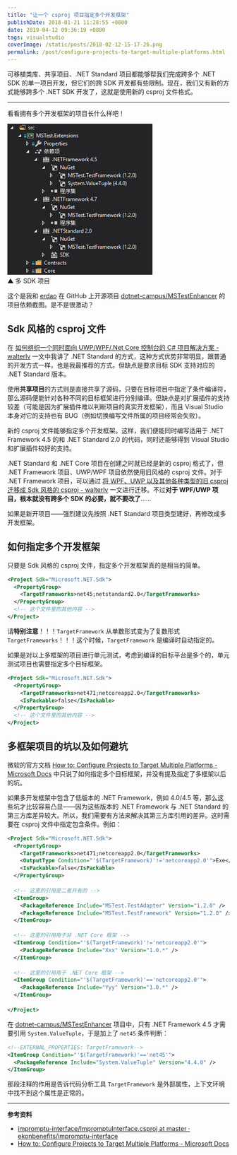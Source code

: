 ```yaml
---
title: "让一个 csproj 项目指定多个开发框架"
publishDate: 2018-01-21 11:28:55 +0800
date: 2019-04-12 09:36:19 +0800
tags: visualstudio
coverImage: /static/posts/2018-02-12-15-17-26.png
permalink: /post/configure-projects-to-target-multiple-platforms.html
---
```


可移植类库、共享项目、.NET Standard 项目都能够帮我们完成跨多个 .NET SDK 的单一项目开发，但它们的跨 SDK 开发都有些限制。现在，我们又有新的方式能够跨多个 .NET SDK 开发了，这就是使用新的 csproj 文件格式。

---

看看拥有多个开发框架的项目长什么样吧！

![多 SDK 的项目](/static/posts/2018-02-12-15-17-26.png)  
▲ 多 SDK 项目

这个是我和 [erdao](https://github.com/erdao) 在 GitHub 上开源项目 [dotnet-campus/MSTestEnhancer](https://github.com/dotnet-campus/MSTestEnhancer) 的项目依赖截图。是不是很激动？

<p id="toc"></p>

## Sdk 风格的 csproj 文件

在 [如何组织一个同时面向 UWP/WPF/.Net Core 控制台的 C# 项目解决方案 - walterlv](/post/organize-csharp-project-targeting-multiple-platforms) 一文中我讲了 .NET Standard 的方式，这种方式优势非常明显，跟普通的开发方式一样，也是我最推荐的方式。但缺点是要求目标 SDK 支持对应的 .NET Standard 版本。

使用**共享项目**的方式则是直接共享了源码，只要在目标项目中指定了条件编译符，那么源码便能针对各种不同的目标框架进行分别编译。但缺点是对扩展插件的支持较差（可能是因为扩展插件难以判断项目的真实开发框架），而且 Visual Studio 本身对它的支持也有 BUG（例如切换编写文件所属的项目经常会失败）。

新的 csproj 文件能够指定多个开发框架。这样，我们便能同时编写适用于 .NET Framework 4.5 的和 .NET Standard 2.0 的代码，同时还能够得到 Visual Studio 和扩展插件较好的支持。

.NET Standard 和 .NET Core 项目在创建之时就已经是新的 csproj 格式了，但 .NET Framework 项目、UWP/WPF 项目依然使用旧风格的 csproj 文件。对于 .NET Framework 项目，可以通过 [将 WPF、UWP 以及其他各种类型的旧 csproj 迁移成 Sdk 风格的 csproj - walterlv](/post/introduce-new-style-csproj-into-net-framework) 一文进行迁移。不过**对于 WPF/UWP 项目，根本就没有跨多个 SDK 的必要，就不要改了**……

如果是新开项目——强烈建议先按照 .NET Standard 项目类型建好，再修改成多开发框架。

## 如何指定多个开发框架

只要是 Sdk 风格的 csproj 文件，指定多个开发框架真的是相当的简单。

```xml
<Project Sdk="Microsoft.NET.Sdk">
  <PropertyGroup>
    <TargetFrameworks>net45;netstandard2.0</TargetFrameworks>
  </PropertyGroup>
  <!-- 这个文件里的其他内容 -->
</Project>
```

请**特别注意**！！！`TargetFramework` 从单数形式变为了复数形式 `TargetFrameworks`！！！这个时候，`TargetFramework` 是编译时自动指定的。

如果是对以上多框架的项目进行单元测试，考虑到编译的目标平台是多个的，单元测试项目也需要指定多个目标框架。

```xml
<Project Sdk="Microsoft.NET.Sdk">
  <PropertyGroup>
    <TargetFrameworks>net471;netcoreapp2.0</TargetFrameworks>
    <IsPackable>false</IsPackable>
  </PropertyGroup>
  <!-- 这个文件里的其他内容 -->
</Project>
```

## 多框架项目的坑以及如何避坑

微软的官方文档 [How to: Configure Projects to Target Multiple Platforms - Microsoft Docs](https://docs.microsoft.com/en-us/visualstudio/ide/how-to-configure-projects-to-target-multiple-platforms?wt.mc_id=MVP) 中只说了如何指定多个目标框架，并没有提及指定了多框架以后的坑。

如果多开发框架中包含了低版本的 .NET Framework，例如 4.0/4.5 等，那么这些坑才比较容易凸显——因为这些版本的 .NET Framework 与 .NET Standard 的第三方库差异较大。所以，我们需要有方法来解决其第三方库引用的差异。这时需要在 csproj 文件中指定包含条件。例如：

```xml
<Project Sdk="Microsoft.NET.Sdk">
  <PropertyGroup>
    <TargetFrameworks>net471;netcoreapp2.0</TargetFrameworks>
    <OutputType Condition="'$(TargetFramework)'!='netcoreapp2.0'">Exe</OutputType>
    <IsPackable>false</IsPackable>
  </PropertyGroup>

  <!-- 这里的引用是二者共有的 -->
  <ItemGroup>
    <PackageReference Include="MSTest.TestAdapter" Version="1.2.0" />
    <PackageReference Include="MSTest.TestFramework" Version="1.2.0" />
  </ItemGroup>

  <!-- 这里的引用用于非 .NET Core 框架 -->
  <ItemGroup Condition="'$(TargetFramework)'!='netcoreapp2.0'">
    <PackageReference Include="Xxx" Version="1.0.*" />
  </ItemGroup>

  <!-- 这里的引用用于 .NET Core 框架 -->
  <ItemGroup Condition="'$(TargetFramework)'=='netcoreapp2.0'">
    <PackageReference Include="Yyy" Version="1.0.*" />
  </ItemGroup>

</Project>
```

在 [dotnet-campus/MSTestEnhancer](https://github.com/dotnet-campus/MSTestEnhancer) 项目中，只有 .NET Framework 4.5 才需要引用 `System.ValueTuple`，于是加上了 `net45` 条件判断：

```xml
<!--EXTERNAL_PROPERTIES: TargetFramework-->
<ItemGroup Condition="'$(TargetFramework)'=='net45'">
  <PackageReference Include="System.ValueTuple" Version="4.4.0" />
</ItemGroup>
```

那段注释的作用是告诉代码分析工具 `TargetFramework` 是外部属性，上下文环境中找不到这个属性是正常的。

---

**参考资料**

- [impromptu-interface/ImpromptuInterface.csproj at master · ekonbenefits/impromptu-interface](https://github.com/ekonbenefits/impromptu-interface/blob/master/ImpromptuInterface/ImpromptuInterface.csproj)
- [How to: Configure Projects to Target Multiple Platforms - Microsoft Docs](https://docs.microsoft.com/en-us/visualstudio/ide/how-to-configure-projects-to-target-multiple-platforms?wt.mc_id=MVP)


